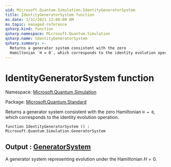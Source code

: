 ```yaml
---
uid: Microsoft.Quantum.Simulation.IdentityGeneratorSystem
title: IdentityGeneratorSystem function
ms.date: 1/31/2021 12:00:00 AM
ms.topic: managed-reference
qsharp.kind: function
qsharp.namespace: Microsoft.Quantum.Simulation
qsharp.name: IdentityGeneratorSystem
qsharp.summary: >-
  Returns a generator system consistent with the zero
  Hamiltonian `H = 0`, which corresponds to the identity evolution operation.
---
```


# IdentityGeneratorSystem function

Namespace: [Microsoft.Quantum.Simulation](xref:Microsoft.Quantum.Simulation)

Package: [Microsoft.Quantum.Standard](https://nuget.org/packages/Microsoft.Quantum.Standard)


Returns a generator system consistent with the zeroHamiltonian `H = 0`, which corresponds to the identity evolution operation.

```qsharp
function IdentityGeneratorSystem () : Microsoft.Quantum.Simulation.GeneratorSystem
```


## Output : [GeneratorSystem](xref:Microsoft.Quantum.Simulation.GeneratorSystem)

A generator system representing evolution under the Hamiltonian$H = 0$.